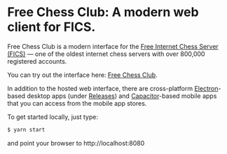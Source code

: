 # Free Chess Club: A modern web client for FICS.

Free Chess Club is a modern interface for the [Free Internet Chess Server (FICS)](https://freechess.org/) — one of the oldest internet chess servers with over 800,000 registered accounts.

You can try out the interface here: [Free Chess Club](http://www.freechess.club/play).

In addition to the hosted web interface, there are cross-platform [Electron](https://www.electronjs.org/)-based desktop apps (under [Releases](https://github.com/freechessclub/freechessclub-app/releases)) and [Capacitor](https://capacitorjs.com/)-based mobile apps that you can access from the mobile app stores.

To get started locally, just type:
```bash
$ yarn start
```
and point your browser to http://localhost:8080
